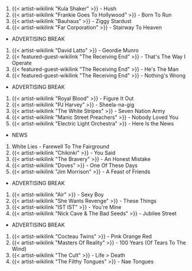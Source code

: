 1. {{< artist-wikilink "Kula Shaker" >}} - Hush
2. {{< artist-wikilink "Frankie Goes To Hollywood" >}} - Born To Run
3. {{< artist-wikilink "Bauhaus" >}} - Ziggy Stardust
4. {{< artist-wikilink "Far Corporation" >}} - Stairway To Heaven

- ADVERTISING BREAK

1. {{< artist-wikilink "David Latto" >}} - Geordie Munro
2. {{< featured-guest-wikilink "The Receiving End" >}} - That's The Way I Operate
3. {{< featured-guest-wikilink "The Receiving End" >}} - He's The Man
4. {{< featured-guest-wikilink "The Receiving End" >}} - Nothing's Wrong

- ADVERTISING BREAK

1. {{< artist-wikilink "Royal Blood" >}} - Figure It Out
2. {{< artist-wikilink "PJ Harvey" >}} - Sheela-na-gig
3. {{< artist-wikilink "The White Stripes" >}} - Seven Nation Army
4. {{< artist-wikilink "Manic Street Preachers" >}} - Nobody Loved You
5. {{< artist-wikilink "Electric Light Orchestra" >}} - Here Is the News

- NEWS

1. White Lies - Farewell To The Fairground
2. {{< artist-wikilink "Chikinki" >}} - You Said
3. {{< artist-wikilink "The Bravery" >}} - An Honest Mistake
4. {{< artist-wikilink "Doves" >}} - One Of These Days
5. {{< artist-wikilink "Jim Morrison" >}} - A Feast of Friends

- ADVERTISING BREAK

1. {{< artist-wikilink "Air" >}} - Sexy Boy
2. {{< artist-wikilink "She Wants Revenge" >}} - These Things
3. {{< artist-wikilink "IST IST" >}} - You're Mine
4. {{< artist-wikilink "Nick Cave & The Bad Seeds" >}} - Jubilee Street

- ADVERTISING BREAK

1. {{< artist-wikilink "Cocteau Twins" >}} - Pink Orange Red
2. {{< artist-wikilink "Masters Of Reality" >}} - 100 Years (Of Tears To The Wind)
3. {{< artist-wikilink "The Cult" >}} - Life > Death
4. {{< artist-wikilink "The Filthy Tongues" >}} - Nae Tongues
